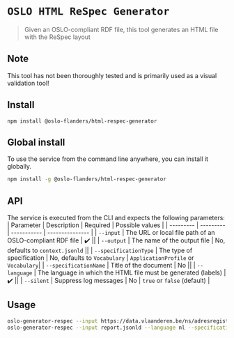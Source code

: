 # `OSLO HTML ReSpec Generator`

> Given an OSLO-compliant RDF file, this tool generates an HTML file with the ReSpec layout

## Note
This tool has not been thoroughly tested and is primarily used as a visual validation tool!

## Install
```
npm install @oslo-flanders/html-respec-generator
```

## Global install
To use the service from the command line anywhere, you can install it globally.
```bash
npm install -g @oslo-flanders/html-respec-generator
```

## API
The service is executed from the CLI and expects the following parameters:
| Parameter | Description | Required | Possible values |
| --------- | --------- | ----------- | --------------- |
| `--input` | The URL or local file path of an OSLO-compliant RDF file | :heavy_check_mark: ||
| `--output` | The name of the output file | No, defaults to `context.jsonld` ||
| `--specificationType` | The type of specification | No, defaults to `Vocabulary` | `ApplicationProfile` or `Vocabulary`|
| `--specificationName` | Title of the document | No ||
| `--language` | The language in which the HTML file must be generated (labels) | :heavy_check_mark: ||
| `--silent` | Suppress log messages | No | `true` or `false` (default) |

## Usage
```bash
oslo-generator-respec --input https://data.vlaanderen.be/ns/adresregister/context.jsonld --language nl
oslo-generator-respec --input report.jsonld --language nl --specificationType ApplicationProfile --specificationName "OSLO-Verkeersmetingen"
```